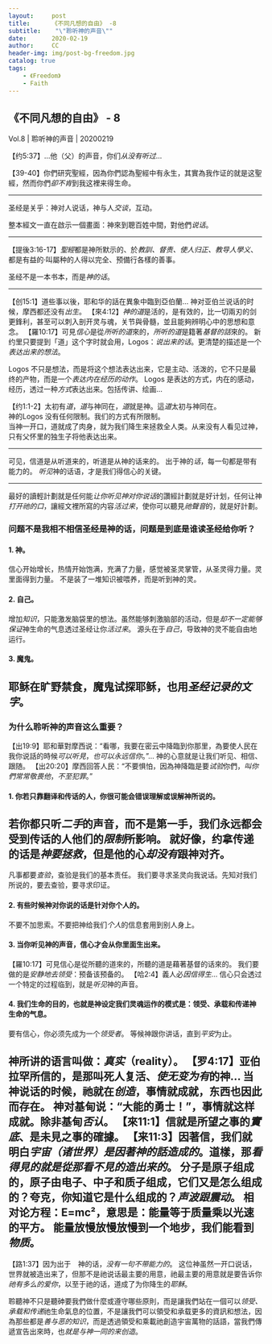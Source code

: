 ```yaml
---
layout:     post
title:      《不同凡想的自由》 -8
subtitle:    "\"聆听神的声音\""
date:       2020-02-19
author:     CC
header-img: img/post-bg-freedom.jpg
catalog: true
tags:
    - 《Freedom》
    - Faith
---
```


## 《不同凡想的自由》 - 8

Vol.8 | 聆听神的声音 | 20200219

【约5:37】…他（父）的声音，你们*从没有听过*…

【39-40】你們研究聖經，因為你們認為聖經中有永生，其實為我作证的就是这聖經，然而你們*卻不肯*到我这裡来得生命。

---
圣经是关乎：神对人说话，神与人*交谈*，互动。

整本經文一直在啟示一個畫面：神來到聰百姓中間，對他們*说话*。

---
【提後3:16-17】*聖經*都是神所默示的、於*教訓、督责、使人归正、教导人學义*、都是有益的·叫屬种的人得以完全、预備行各樣的善事。

圣经不是一本书本，而是*神的话*。

---
【创15:1】道些事以後，耶和华的話在異象中臨到亞伯蘭…
神对亚伯兰说话的时候，摩西都还没有*出生*。
【來4:12】*神的道*是活的，是有效的，比一切兩刃的剑更鋒利，甚至可以刺入剖开灵与魂，关节與骨髓，並且能夠辨明心中的思想和意念。
【羅10:17】可見*信心*是從*所听的道*來的，*所听的道*是籍著*基督的話*來的。
新约里只要提到「道」这个字时就会用，Logos：*说出来的话*。更清楚的描述是一个*表达出来的想法*。

Logos 不只是想法，而是将这个想法表达出来，它是主动、活泼的，它不只是最终的产物，而是一个*表达内在经历的动作*。
Logos 是表达的方式，内在的感动，经历，透过一种*方式*表达出来。包括传讲、绘画…

【约1:1-2】太初有*道*，*道*与神同在，*道*就是神。這*道*太初与神同在。  
神的Logos 没有任何限制。我们的方式有所限制。  
当神一开口，道就成了肉身，就为我们降生来拯救全人类。从来没有人看见过神，只有父怀里的独生子将他表达出来。

---

可见，信道是从听道来的，听道是从神的话来的。
出于神的*话*，每一句都是带有能力的。
*听见*神的话语，才是我们得信心的关键。

---
最好的讀輕計劃就是任何能*让你听见神对你说话*的讚經計劃就是好计划，任何让神*打开祂的口*，讓經文裡所寫的内容*活过来*，使你可以聽見*祂聲音*的，就是好計劃。

### 问题不是我相不相信圣经是神的话，问题是到底是谁读圣经给你听？
#### 1. 神。
信心开始增长，热情开始饱满，充满了力量，感觉被圣灵掌管，从圣灵得力量。灵里面得到力量。
不是装了一堆知识被喂养，而是听到神的灵。
#### 2. 自己。
增加*知识*，只能激发脑袋里的想法。虽然能够刺激脑部的活动，但是*却不一定能够保证*神生命的气息透过圣经让你*活过来*。
源头在于*自己*，导致神的灵不能自由地运行。
#### 3. 魔鬼。
耶稣在旷野禁食，魔鬼试探耶稣，也用*圣经记录的文字*。
---
### 为什么聆听神的声音这么重要？
【出19:9】耶和華對摩西说：“看哪，我要在密云中降臨到你那里，為要使人民在我你说話的時候*可以听見*，*也可以永远信你*。”…
神的心意就是让我们听见、相信、跟随。
【出20:20】摩西回答人民：“不要惧怕，因為神降臨是要*试验*你們，*叫你們常常敬畏他*，*不至犯罪*。”
#### 1. 你若只靠翻译和传话的人，你很可能会**错误理解**或**误解**神所说的。
若你都只听*二手*的声音，而不是第一手，我们永远都会受到传话的人他们的*限制*所影响。
就好像，约拿传递的话是*神要拯救*，但是他的心*却没有*跟神对齐。
---
凡事都要*查验*，查验是我们的基本责任。
我们要寻求圣灵向我说话。先知对我们所说的，要去查验，要寻求印证。

#### 2. 有些时候神对你说的话是**针对你个人**的。
不要不加思索。不要把神给我们*个人*的信息套用到别人身上。

#### 3. 当你听见神的声音，**信心**才会从你里面生出来。
【羅10:17】可見信心是從所聽的道來的，所聽的道是藉著基督的话來的。
我们要做的是*安静地去领受*：预备该预备的。
【哈2:4】義人必*因信得生*…
信心只会透过一个特定的过程临到，就是*听见*神的声音。

#### 4. 我们生命的目的，也就是神设定我们灵魂运作的模式是：**领受**、承载和传递神生命的气息。
要有信心，你必须先成为一个*领受者*。
等候神跟你讲话，直到*平安*为止。

神所讲的语言叫做：*真实*（reality）。
【罗4:17】亚伯拉罕所信的，是那叫死人复活、*使无变为有*的神…
当神说话的时候，祂就在*创造*，事情就成就，东西也因此而存在。
神对基甸说：“大能的勇士！”，事情就这样成就。除非基甸*否认*。
【來11:1】信就是所望之事的*實底*、是未見之事的確據。
【来11:3】因著信，我们就明白*宇宙（诸世界）是因著神的話造成的*。道樣，那*看得見的就是從那看不見的造出来的*。
分子是原子组成的，原子由电子、中子和质子组成，它们又是怎么组成的？夸克，你知道它是什么组成的？*声波跟震动*。
相对论方程：E=mc²，意思是：能量等于质量乘以光速的平方。
能量放慢放慢放慢到一个地步，我们能看到*物质*。
---
【路1:37】因为出于　神的话，*没有一句不带能力的*。
这位神虽然一开口说话，世界就被造出来了，但那不是祂说话最主要的用意，祂最主要的用意就是要告诉你*祂有多么的爱你*，以至于祂的话，道成了为你降生的*耶稣*。

聆聽神不只是聽砷要我們做什麼或遵守哪些原則，而是讓我們站在一個可以*领受、承载和传递*祂生命氣息的位置，不是讓我們可以領受和承载更多的資訊和想法，因為那些都是*善与恶的知识*，而是透過領受和乘載祂創造宇宙萬物的話語，當我們傳遞宣告出來時，也*就是与神一同的来创造*。
